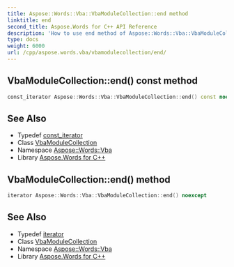 ```yaml
---
title: Aspose::Words::Vba::VbaModuleCollection::end method
linktitle: end
second_title: Aspose.Words for C++ API Reference
description: 'How to use end method of Aspose::Words::Vba::VbaModuleCollection class in C++.'
type: docs
weight: 6000
url: /cpp/aspose.words.vba/vbamodulecollection/end/
---
```

## VbaModuleCollection::end() const method




```cpp
const_iterator Aspose::Words::Vba::VbaModuleCollection::end() const noexcept
```

## See Also

* Typedef [const_iterator](../const_iterator/)
* Class [VbaModuleCollection](../)
* Namespace [Aspose::Words::Vba](../../)
* Library [Aspose.Words for C++](../../../)
## VbaModuleCollection::end() method




```cpp
iterator Aspose::Words::Vba::VbaModuleCollection::end() noexcept
```

## See Also

* Typedef [iterator](../iterator/)
* Class [VbaModuleCollection](../)
* Namespace [Aspose::Words::Vba](../../)
* Library [Aspose.Words for C++](../../../)
